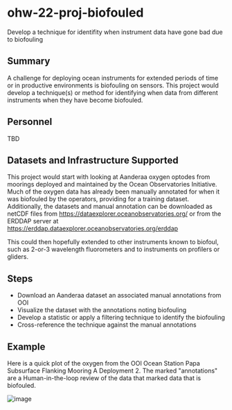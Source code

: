 # ohw-22-proj-biofouled
Develop a technique for identifity when instrument data have gone bad due to biofouling

## Summary
A challenge for deploying ocean instruments for extended periods of time or in productive environments is biofouling on sensors. This project would develop a technique(s) or method for identifying when data from different instruments when they have become biofouled.

## Personnel
TBD

## Datasets and Infrastructure Supported
This project would start with looking at Aanderaa oxygen optodes from moorings deployed and maintained by the Ocean Observatories Initiative. Much of the oxygen data has already been manually annotated for when it was biofouled by the operators, providing for a training dataset. Additionally, the datasets and manual annotation can be downloaded as netCDF files from https://dataexplorer.oceanobservatories.org/ or from the ERDDAP server at https://erddap.dataexplorer.oceanobservatories.org/erddap

This could then hopefully extended to other instruments known to biofoul, such as 2-or-3 wavelength fluorometers and to instruments on profilers or gliders.

## Steps
* Download an Aanderaa dataset an associated manual annotations from OOI
* Visualize the dataset with the annotations noting biofouling
* Develop a statistic or apply a filtering technique to identify the biofouling
* Cross-reference the technique against the manual annotations

## Example
Here is a quick plot of the oxygen from the OOI Ocean Station Papa Subsurface Flanking Mooring A Deployment 2. The marked "annotations" are a Human-in-the-loop review of the data that marked data that is biofouled. 

![image](https://user-images.githubusercontent.com/22527731/184693082-b90a50a5-7bcf-4ee7-982d-53b8380a1541.png)